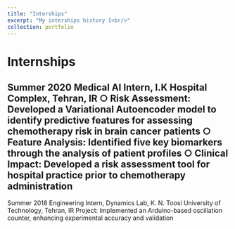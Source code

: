 ```yaml
---
title: "Interships"
excerpt: "My interships history 1<br/>"
collection: portfolio
---
```

Internships
===
Summer 2020 Medical AI Intern, I.K Hospital Complex, Tehran, IR
○ Risk Assessment: Developed a Variational Autoencoder model to identify predictive features for assessing chemotherapy risk in
brain cancer patients
○ Feature Analysis: Identified five key biomarkers through the analysis of patient profiles
○ Clinical Impact: Developed a risk assessment tool for hospital practice prior to chemotherapy administration
---
Summer 2018 Engineering Intern, Dynamics Lab, K. N. Toosi University of Technology, Tehran, IR
Project: Implemented an Arduino-based oscillation counter, enhancing experimental accuracy and validation

